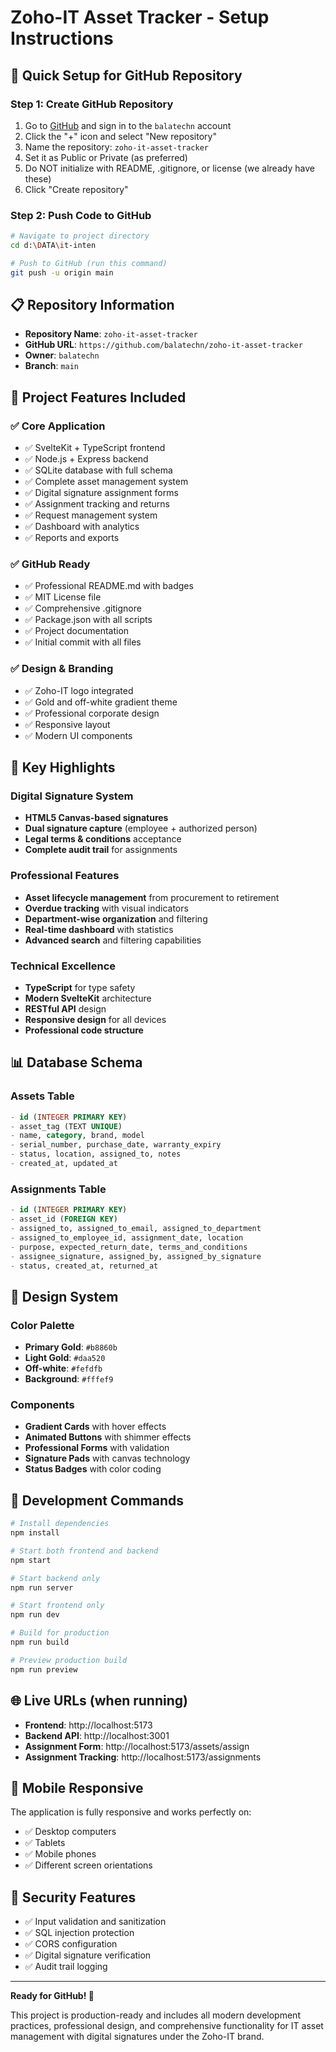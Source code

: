 # Zoho-IT Asset Tracker - Setup Instructions

## 🚀 Quick Setup for GitHub Repository

### Step 1: Create GitHub Repository
1. Go to [GitHub](https://github.com) and sign in to the `balatechn` account
2. Click the "+" icon and select "New repository"
3. Name the repository: `zoho-it-asset-tracker`
4. Set it as Public or Private (as preferred)
5. Do NOT initialize with README, .gitignore, or license (we already have these)
6. Click "Create repository"

### Step 2: Push Code to GitHub
```bash
# Navigate to project directory
cd d:\DATA\it-inten

# Push to GitHub (run this command)
git push -u origin main
```

## 📋 Repository Information

- **Repository Name**: `zoho-it-asset-tracker`
- **GitHub URL**: `https://github.com/balatechn/zoho-it-asset-tracker`
- **Owner**: `balatechn`
- **Branch**: `main`

## 🎯 Project Features Included

### ✅ Core Application
- ✅ SvelteKit + TypeScript frontend
- ✅ Node.js + Express backend
- ✅ SQLite database with full schema
- ✅ Complete asset management system
- ✅ Digital signature assignment forms
- ✅ Assignment tracking and returns
- ✅ Request management system
- ✅ Dashboard with analytics
- ✅ Reports and exports

### ✅ GitHub Ready
- ✅ Professional README.md with badges
- ✅ MIT License file
- ✅ Comprehensive .gitignore
- ✅ Package.json with all scripts
- ✅ Project documentation
- ✅ Initial commit with all files

### ✅ Design & Branding
- ✅ Zoho-IT logo integrated
- ✅ Gold and off-white gradient theme
- ✅ Professional corporate design
- ✅ Responsive layout
- ✅ Modern UI components

## 🌟 Key Highlights

### Digital Signature System
- **HTML5 Canvas-based signatures**
- **Dual signature capture** (employee + authorized person)
- **Legal terms & conditions** acceptance
- **Complete audit trail** for assignments

### Professional Features
- **Asset lifecycle management** from procurement to retirement
- **Overdue tracking** with visual indicators
- **Department-wise organization** and filtering
- **Real-time dashboard** with statistics
- **Advanced search** and filtering capabilities

### Technical Excellence
- **TypeScript** for type safety
- **Modern SvelteKit** architecture
- **RESTful API** design
- **Responsive design** for all devices
- **Professional code structure**

## 📊 Database Schema

### Assets Table
```sql
- id (INTEGER PRIMARY KEY)
- asset_tag (TEXT UNIQUE)
- name, category, brand, model
- serial_number, purchase_date, warranty_expiry
- status, location, assigned_to, notes
- created_at, updated_at
```

### Assignments Table
```sql
- id (INTEGER PRIMARY KEY)
- asset_id (FOREIGN KEY)
- assigned_to, assigned_to_email, assigned_to_department
- assigned_to_employee_id, assignment_date, location
- purpose, expected_return_date, terms_and_conditions
- assignee_signature, assigned_by, assigned_by_signature
- status, created_at, returned_at
```

## 🎨 Design System

### Color Palette
- **Primary Gold**: `#b8860b`
- **Light Gold**: `#daa520`
- **Off-white**: `#fefdfb`
- **Background**: `#fffef9`

### Components
- **Gradient Cards** with hover effects
- **Animated Buttons** with shimmer effects
- **Professional Forms** with validation
- **Signature Pads** with canvas technology
- **Status Badges** with color coding

## 🔧 Development Commands

```bash
# Install dependencies
npm install

# Start both frontend and backend
npm start

# Start backend only
npm run server

# Start frontend only
npm run dev

# Build for production
npm run build

# Preview production build
npm run preview
```

## 🌐 Live URLs (when running)

- **Frontend**: http://localhost:5173
- **Backend API**: http://localhost:3001
- **Assignment Form**: http://localhost:5173/assets/assign
- **Assignment Tracking**: http://localhost:5173/assignments

## 📱 Mobile Responsive

The application is fully responsive and works perfectly on:
- ✅ Desktop computers
- ✅ Tablets
- ✅ Mobile phones
- ✅ Different screen orientations

## 🔐 Security Features

- ✅ Input validation and sanitization
- ✅ SQL injection protection
- ✅ CORS configuration
- ✅ Digital signature verification
- ✅ Audit trail logging

---

**Ready for GitHub! 🚀**

This project is production-ready and includes all modern development practices, professional design, and comprehensive functionality for IT asset management with digital signatures under the Zoho-IT brand.
